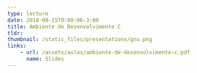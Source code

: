 ```yaml
---
type: lecture
date: 2018-09-15T0:00:06-3:00
title: Ambiente de Desenvolvimento C
tldr: 
thumbnail: /static_files/presentations/gnu.png
links: 
    - url: /assets/aulas/ambiente-de-desenvolvimento-c.pdf
      name: Slides
---
```

